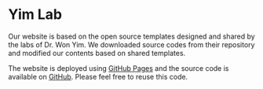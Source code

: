 # Yim Lab

Our website is based on the open source templates designed and shared by the labs of Dr. Won Yim. We downloaded source codes from their repository and modified our contents based on shared templates.

The website is deployed using [GitHub Pages](https://plantgenomicslab.github.io) and the source code is available on [GitHub](https://github.com/plantgenomicslab/plantgenomicslab.github.io). Please feel free to reuse this code.
